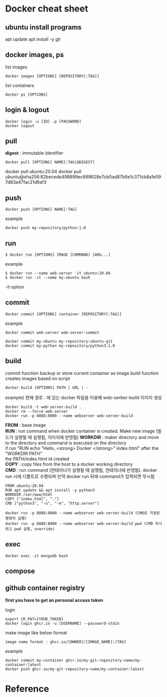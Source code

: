 # Docker cheat sheet

## ubuntu install programs
apt update
apt install -y git

## docker images, ps
list images
```
docker images [OPTIONS] [REPOSITORY[:TAG]]
```
list containers
```
docker ps [OPTIONS]
```
## login & logout
```
docker login -u [ID] -p [PASSWORD]
docker logout
```

## pull
**digest** : immutable identifier
```
docker pull [OPTIONS] NAME[:TAG|@DIGEST]
```
 docker pull ubuntu:20.04
 docker pull ubuntu@sha256:82becede498899ec668628e7cb0ad87b6e1c371cb8a1e597d83a47fac21d6af3

## push
```
docker push [OPTIONS] NAME[:TAG]
```

example
```
docker push my-repository/python:1.0
```

## run
```
$ docker run [OPTIONS] IMAGE [COMMAND] [ARG...]
```

example
``` 
$ docker run --name web-server -it ubuntu:20.04
$ docker run -it --name my-ubuntu bash
```

-it option

## commit
``` 
docker commit [OPTIONS] container [REPOSITORY[:TAG]]
```

example
```
docker commit web-server web-server-commit

docker commit my-ubuntu my-repository:ubuntu-git
docker commit my-python my-repository/python3:1.0
```

## build
commit function backup or store current container as image
build function creates images based on script

```
docker build [OPTIONS] PATH | URL | -
```

example)
현재 경로 . 에 있는 docker 파일을 이용해 web-serber-build 이미지 생성
```
docker build -t web-server-build .
docker rm --force web-server
docker run -p 8888:8000 --name webserver web-server-build
```

**FROM** : base image   
**RUN** : run command when docker container is created. Make new image (빌드가 실행될 때 실행됨, 이미지에 반영됨)
**WORKDIR** : maker directory and move to the directory and command is executed on the directory     
                if run "RUN echo "Hello, \<strong> Docker \</strong>" index.html" after the "WORKDIR PATH"   
                the PATH/index.html id created   
**COPY** : copy files from the host to a docker working directory   
**CMD** : run command (컨테이너가 실행될 때 실행됨, 컨테이너에 반영됨). docker run 시에 디폴트로 수행되며 만약 docker run 뒤에 command가 입력되면 무시됨 

```
FROM ubuntu:20.04
RUN apt update && apt install -y python3
WORKDIR /var/www/html 
COPY ["index.html", "."]
CMD ["python3", "-u", "-m", "http.server"]
```

```
docker run -p 8888:8000 --name webserver web-server-build (CMD로 지정된 명령어 실행)
docker run -p 8888:8000 --name webserver web-server-build pwd (CMD 무시하고 pwd 실행, override)
```
## exec
```
docker exec -it mongodb bash
```

## compose


## github container registry
**first you have to get an personal access token**

login
```
export CR_PAT=[YOUR_TOKEN]
docker login ghcr.io -u [USERNAME] --password-stdin
```

make image like below format
```
image name format : ghcr.io/[OWNER]/[IMAGE_NAME]:[TAG]
```

example
```
docker commit my-container ghcr.io/my-git-repository-name/my-container:latest
docker push ghcr.io/my-git-repository-name/my-container:latest
```
# Reference
